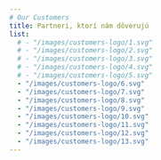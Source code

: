 ```yaml
---
# Our Customers
title: Partneri, ktorí nám dôverujú
list:
  # - "/images/customers-logo/1.svg"
  # - "/images/customers-logo/2.svg"
  # - "/images/customers-logo/3.svg"
  # - "/images/customers-logo/4.svg"
  # - "/images/customers-logo/5.svg"
  - "/images/customers-logo/6.svg"
  - "/images/customers-logo/7.svg"
  - "/images/customers-logo/8.svg"
  - "/images/customers-logo/9.svg"
  - "/images/customers-logo/10.svg"
  - "/images/customers-logo/11.svg"
  - "/images/customers-logo/12.svg"
  - "/images/customers-logo/13.svg"
---
```


